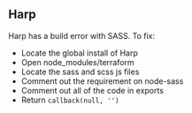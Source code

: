 ## Harp

Harp has a build error with SASS. To fix:

- Locate the global install of Harp
- Open node_modules/terraform
- Locate the sass and scss js files
- Comment out the requirement on node-sass
- Comment out all of the code in exports
- Return `callback(null, '')`
